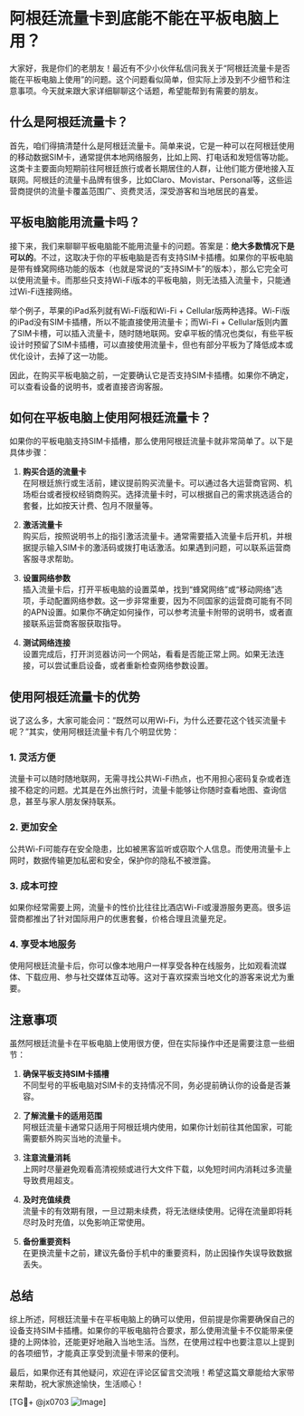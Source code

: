 # 阿根廷流量卡到底能不能在平板电脑上用？

大家好，我是你们的老朋友！最近有不少小伙伴私信问我关于“阿根廷流量卡是否能在平板电脑上使用”的问题。这个问题看似简单，但实际上涉及到不少细节和注意事项。今天就来跟大家详细聊聊这个话题，希望能帮到有需要的朋友。

## 什么是阿根廷流量卡？

首先，咱们得搞清楚什么是阿根廷流量卡。简单来说，它是一种可以在阿根廷使用的移动数据SIM卡，通常提供本地网络服务，比如上网、打电话和发短信等功能。这类卡主要面向短期前往阿根廷旅行或者长期居住的人群，让他们能方便地接入互联网。阿根廷的流量卡品牌有很多，比如Claro、Movistar、Personal等，这些运营商提供的流量卡覆盖范围广、资费灵活，深受游客和当地居民的喜爱。

## 平板电脑能用流量卡吗？

接下来，我们来聊聊平板电脑能不能用流量卡的问题。答案是：**绝大多数情况下是可以的**。不过，这取决于你的平板电脑是否有支持SIM卡插槽。如果你的平板电脑是带有蜂窝网络功能的版本（也就是常说的“支持SIM卡”的版本），那么它完全可以使用流量卡。而那些只支持Wi-Fi版本的平板电脑，则无法插入流量卡，只能通过Wi-Fi连接网络。

举个例子，苹果的iPad系列就有Wi-Fi版和Wi-Fi + Cellular版两种选择。Wi-Fi版的iPad没有SIM卡插槽，所以不能直接使用流量卡；而Wi-Fi + Cellular版则内置了SIM卡槽，可以插入流量卡，随时随地联网。安卓平板的情况也类似，有些平板设计时预留了SIM卡插槽，可以直接使用流量卡，但也有部分平板为了降低成本或优化设计，去掉了这一功能。

因此，在购买平板电脑之前，一定要确认它是否支持SIM卡插槽。如果你不确定，可以查看设备的说明书，或者直接咨询客服。

## 如何在平板电脑上使用阿根廷流量卡？

如果你的平板电脑支持SIM卡插槽，那么使用阿根廷流量卡就非常简单了。以下是具体步骤：

1. **购买合适的流量卡**  
   在阿根廷旅行或生活前，建议提前购买流量卡。可以通过各大运营商官网、机场柜台或者授权经销商购买。选择流量卡时，可以根据自己的需求挑选适合的套餐，比如按天计费、包月不限量等。

2. **激活流量卡**  
   购买后，按照说明书上的指引激活流量卡。通常需要插入流量卡后开机，并根据提示输入SIM卡的激活码或拨打电话激活。如果遇到问题，可以联系运营商客服寻求帮助。

3. **设置网络参数**  
   插入流量卡后，打开平板电脑的设置菜单，找到“蜂窝网络”或“移动网络”选项，手动配置网络参数。这一步非常重要，因为不同国家的运营商可能有不同的APN设置。如果你不确定如何操作，可以参考流量卡附带的说明书，或者直接联系运营商客服获取指导。

4. **测试网络连接**  
   设置完成后，打开浏览器访问一个网站，看看是否能正常上网。如果无法连接，可以尝试重启设备，或者重新检查网络参数设置。

## 使用阿根廷流量卡的优势

说了这么多，大家可能会问：“既然可以用Wi-Fi，为什么还要花这个钱买流量卡呢？”其实，使用阿根廷流量卡有几个明显优势：

### 1. 灵活方便  
   流量卡可以随时随地联网，无需寻找公共Wi-Fi热点，也不用担心密码复杂或者连接不稳定的问题。尤其是在外出旅行时，流量卡能够让你随时查看地图、查询信息，甚至与家人朋友保持联系。

### 2. 更加安全  
   公共Wi-Fi可能存在安全隐患，比如被黑客监听或窃取个人信息。而使用流量卡上网时，数据传输更加私密和安全，保护你的隐私不被泄露。

### 3. 成本可控  
   如果你经常需要上网，流量卡的性价比往往比酒店Wi-Fi或漫游服务更高。很多运营商都推出了针对国际用户的优惠套餐，价格合理且流量充足。

### 4. 享受本地服务  
   使用阿根廷流量卡后，你可以像本地用户一样享受各种在线服务，比如观看流媒体、下载应用、参与社交媒体互动等。这对于喜欢探索当地文化的游客来说尤为重要。

## 注意事项

虽然阿根廷流量卡在平板电脑上使用很方便，但在实际操作中还是需要注意一些细节：

1. **确保平板支持SIM卡插槽**  
   不同型号的平板电脑对SIM卡的支持情况不同，务必提前确认你的设备是否兼容。

2. **了解流量卡的适用范围**  
   阿根廷流量卡通常只适用于阿根廷境内使用，如果你计划前往其他国家，可能需要额外购买当地的流量卡。

3. **注意流量消耗**  
   上网时尽量避免观看高清视频或进行大文件下载，以免短时间内消耗过多流量导致费用超支。

4. **及时充值续费**  
   流量卡的有效期有限，一旦过期未续费，将无法继续使用。记得在流量即将耗尽时及时充值，以免影响正常使用。

5. **备份重要资料**  
   在更换流量卡之前，建议先备份手机中的重要资料，防止因操作失误导致数据丢失。

## 总结

综上所述，阿根廷流量卡在平板电脑上的确可以使用，但前提是你需要确保自己的设备支持SIM卡插槽。如果你的平板电脑符合要求，那么使用流量卡不仅能带来便捷的上网体验，还能更好地融入当地生活。当然，在使用过程中也要注意以上提到的各项细节，才能真正享受到流量卡带来的便利。

最后，如果你还有其他疑问，欢迎在评论区留言交流哦！希望这篇文章能给大家带来帮助，祝大家旅途愉快，生活顺心！

[TG💪+ @jx0703 ![Image](https://github.com/user-attachments/assets/dbca1d08-cadb-493c-b0ec-ad6f7a83f270)]